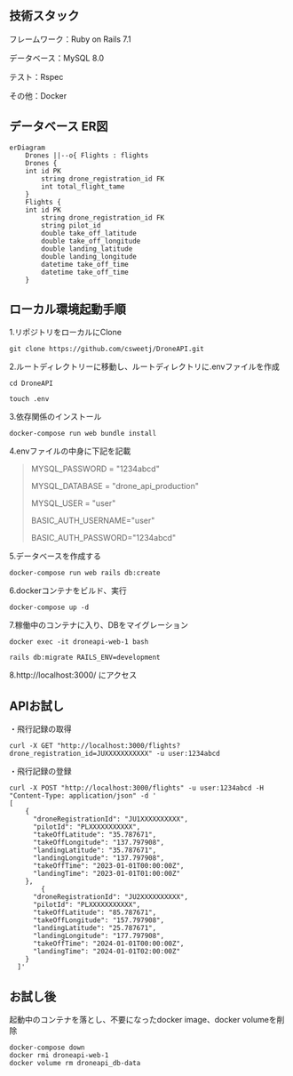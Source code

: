 ## 技術スタック

フレームワーク：Ruby on Rails 7.1

データベース：MySQL 8.0

テスト：Rspec

その他：Docker

## データベース ER図
```mermaid
erDiagram
    Drones ||--o{ Flights : flights
    Drones {
    int id PK
        string drone_registration_id FK
        int total_flight_tame
    }
    Flights {
    int id PK
        string drone_registration_id FK
        string pilot_id
        double take_off_latitude
        double take_off_longitude
        double landing_latitude
        double landing_longitude
        datetime take_off_time
        datetime take_off_time
    }
```

## ローカル環境起動手順

1.リポジトリをローカルにClone
  
	git clone https://github.com/csweetj/DroneAPI.git

2.ルートディレクトリーに移動し、ルートディレクトリに.envファイルを作成
  
	cd DroneAPI

 	touch .env

3.依存関係のインストール
	
 	docker-compose run web bundle install

4.envファイルの中身に下記を記載
 
 >	MYSQL_PASSWORD = "1234abcd"
 >	
 >	MYSQL_DATABASE = "drone_api_production"
 >	
 >	MYSQL_USER = "user"
 >
 >	BASIC_AUTH_USERNAME="user"
 >
 >	BASIC_AUTH_PASSWORD="1234abcd"

5.データベースを作成する

   	docker-compose run web rails db:create
	

6.dockerコンテナをビルド、実行
  
	docker-compose up -d


7.稼働中のコンテナに入り、DBをマイグレーション
  
	docker exec -it droneapi-web-1 bash
  
	rails db:migrate RAILS_ENV=development


8.http://localhost:3000/ にアクセス


## APIお試し

・飛行記録の取得
	
 	curl -X GET "http://localhost:3000/flights?drone_registration_id=JUXXXXXXXXXXX" -u user:1234abcd

・飛行記録の登録
	
 	curl -X POST "http://localhost:3000/flights" -u user:1234abcd -H "Content-Type: application/json" -d '
	[
	    {
	      "droneRegistrationId": "JU1XXXXXXXXXX",
	      "pilotId": "PLXXXXXXXXXXX",
	      "takeOffLatitude": "35.787671",
	      "takeOffLongitude": "137.797908",
	      "landingLatitude": "35.787671",
	      "landingLongitude": "137.797908",
	      "takeOffTime": "2023-01-01T00:00:00Z",
	      "landingTime": "2023-01-01T01:00:00Z"
	    },
     	    {
	      "droneRegistrationId": "JU2XXXXXXXXXX",
	      "pilotId": "PLXXXXXXXXXXX",
	      "takeOffLatitude": "85.787671",
	      "takeOffLongitude": "157.797908",
	      "landingLatitude": "25.787671",
	      "landingLongitude": "177.797908",
	      "takeOffTime": "2024-01-01T00:00:00Z",
	      "landingTime": "2024-01-01T02:00:00Z"
	    }
	  ]'

## お試し後
起動中のコンテナを落とし、不要になったdocker image、docker volumeを削除
	
 	docker-compose down
	docker rmi droneapi-web-1
 	docker volume rm droneapi_db-data
